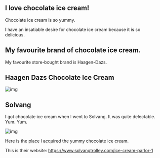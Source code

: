 ## I love chocolate ice cream!

Chocolate ice cream is so yummy. 

I have an insatiable desire for chocolate ice cream because it is so delicious.

## My favourite brand of chocolate ice cream.
My favourite store-bought brand is Haagen-Dazs.

## Haagen Dazs Chocolate Ice Cream

![img](https://www.haagendazs.us/sites/site.prod1.haagendazs.us/files/product/package-image/Chocolate-pckg-sept-2019.png)

## Solvang

I got chocolate ice cream when I went to Solvang. It was quite delectable. Yum. Yum.

![img](https://media-cdn.tripadvisor.com/media/photo-s/0a/7b/d1/58/photo0jpg.jpg)

Here is the place I acquired the yummy chocolate ice cream. 

This is their website: https://www.solvangtrolley.com/ice-cream-parlor-1
